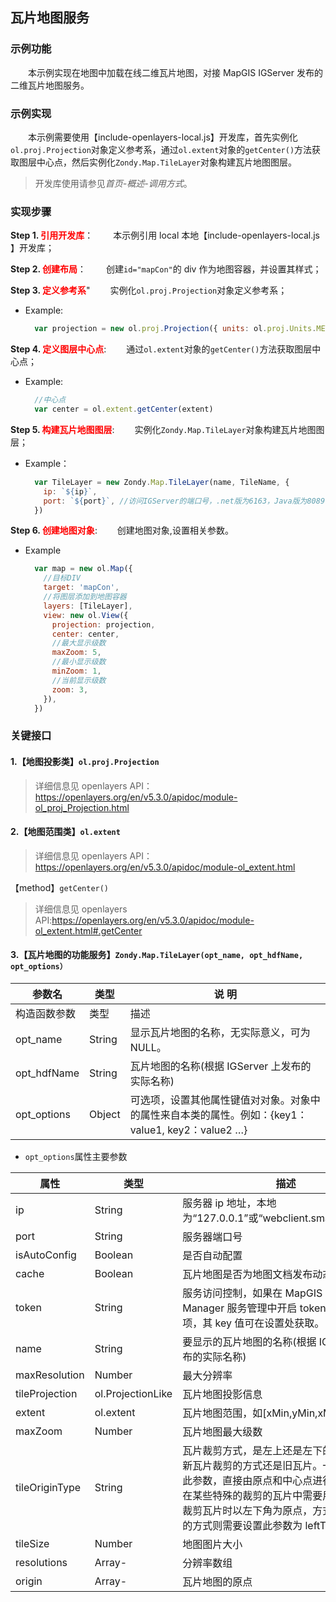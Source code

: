 ## 瓦片地图服务

### 示例功能

&ensp;&ensp;&ensp;&ensp;本示例实现在地图中加载在线二维瓦片地图，对接 MapGIS IGServer 发布的二维瓦片地图服务。

### 示例实现

&ensp;&ensp;&ensp;&ensp;本示例需要使用【include-openlayers-local.js】开发库，首先实例化`ol.proj.Projection`对象定义参考系，通过`ol.extent`对象的`getCenter()`方法获取图层中心点，然后实例化`Zondy.Map.TileLayer`对象构建瓦片地图图层。

> 开发库使用请参见*首页-概述-调用方式*。

### 实现步骤

**Step 1. <font color=red>引用开发库</font>**：
&ensp;&ensp;&ensp;&ensp;本示例引用 local 本地【include-openlayers-local.js 】开发库；

**Step 2. <font color=red>创建布局</font>**：
&ensp;&ensp;&ensp;&ensp;创建`id="mapCon"`的 div 作为地图容器，并设置其样式；

**Step 3. <font color=red>定义参考系</font>**"
&ensp;&ensp;&ensp;&ensp;实例化`ol.proj.Projection`对象定义参考系；

- Example:

  ```javascript
    var projection = new ol.proj.Projection({ units: ol.proj.Units.METERS, extent: extent })
  ```

**Step 4. <font color=red>定义图层中心点</font>**:
&ensp;&ensp;&ensp;&ensp;通过`ol.extent`对象的`getCenter()`方法获取图层中心点；

- Example:

  ```javascript
    //中心点
    var center = ol.extent.getCenter(extent)
  ```

**Step 5. <font color=red>构建瓦片地图图层</font>**:
&ensp;&ensp;&ensp;&ensp;实例化`Zondy.Map.TileLayer`对象构建瓦片地图图层；

- Example：

  ```javascript
    var TileLayer = new Zondy.Map.TileLayer(name, TileName, {
      ip: `${ip}`,
      port: `${port}`, //访问IGServer的端口号，.net版为6163，Java版为8089
    })
  ```

**Step 6. <font color=red>创建地图对象</font>**:
&ensp;&ensp;&ensp;&ensp;创建地图对象,设置相关参数。

- Example

  ```javascript
    var map = new ol.Map({
      //目标DIV
      target: 'mapCon',
      //将图层添加到地图容器
      layers: [TileLayer],
      view: new ol.View({
        projection: projection,
        center: center,
        //最大显示级数
        maxZoom: 5,
        //最小显示级数
        minZoom: 1,
        //当前显示级数
        zoom: 3,
      }),
    })
  ```

### 关键接口

#### 1.【地图投影类】`ol.proj.Projection`

> 详细信息见 openlayers API：https://openlayers.org/en/v5.3.0/apidoc/module-ol_proj_Projection.html

#### 2.【地图范围类】`ol.extent`

> 详细信息见 openlayers API：https://openlayers.org/en/v5.3.0/apidoc/module-ol_extent.html

【method】`getCenter()`

> 详细信息见 openlayers API:https://openlayers.org/en/v5.3.0/apidoc/module-ol_extent.html#.getCenter

#### 3.【瓦片地图的功能服务】`Zondy.Map.TileLayer(opt_name, opt_hdfName, opt_options）`

| 参数名       | 类型   | 说 明                                                                                            |
| ------------ | ------ | ------------------------------------------------------------------------------------------------ |
| 构造函数参数 | 类型   | 描述                                                                                             |
| opt_name     | String | 显示瓦片地图的名称，无实际意义，可为 NULL。                                                      |
| opt_hdfName  | String | 瓦片地图的名称(根据 IGServer 上发布的实际名称)                                                   |
| opt_options  | Object | 可选项，设置其他属性键值对对象。对象中的属性来自本类的属性。例如：{key1：value1, key2：value2 …} |

- `opt_options`属性主要参数

| 属性           | 类型              | 描述                                                                                                                                                                                                                                       | 默认值    |
| -------------- | ----------------- | ------------------------------------------------------------------------------------------------------------------------------------------------------------------------------------------------------------------------------------------ | --------- |
| ip             | String            | 服务器 ip 地址，本地为“127.0.0.1”或“webclient.smaryun.com”。                                                                                                                                                                                           | Null      |
| port           | String            | 服务器端口号                                                                                                                                                                                                                               | Null      |
| isAutoConfig   | Boolean           | 是否自动配置                                                                                                                                                                                                                               | True      |
| cache          | Boolean           | 瓦片地图是否为地图文档发布动态裁图方式                                                                                                                                                                                                     | False     |
| token          | String            | 服务访问控制，如果在 MapGIS Server Manager 服务管理中开启 token，须设置此项，其 key 值可在设置处获取。                                                                                                                                     | Null      |
| name           | String            | 要显示的瓦片地图的名称(根据 IGServer 上发布的实际名称)                                                                                                                                                                                     | Null      |
| maxResolution  | Number            | 最大分辨率                                                                                                                                                                                                                                 | Null      |
| tileProjection | ol.ProjectionLike | 瓦片地图投影信息                                                                                                                                                                                                                           | Null      |
| extent         | ol.extent         | 瓦片地图范围，如[xMin,yMin,xMax,yMax]。                                                                                                                                                                                                    |           |
| maxZoom        | Number            | 瓦片地图最大级数                                                                                                                                                                                                                           | 16        |
| tileOriginType | String            | 瓦片裁剪方式，是左上还是左下的方式，即是新瓦片裁剪的方式还是旧瓦片。一般无需设置此参数，直接由原点和中心点进行判断，只有在某些特殊的裁剪的瓦片中需要用到。例如若裁剪瓦片时以左下角为原点，方式却是新瓦片的方式则需要设置此参数为 leftTop。 | "leftTop" |
| tileSize       | Number            | 地图图片大小                                                                                                                                                                                                                               | 256       |
| resolutions    | Array-<Number>    | 分辨率数组                                                                                                                                                                                                                                 |           |
| origin         | Array-<Number>    | 瓦片地图的原点                                                                                                                                                                                                                             | 左上角    |

